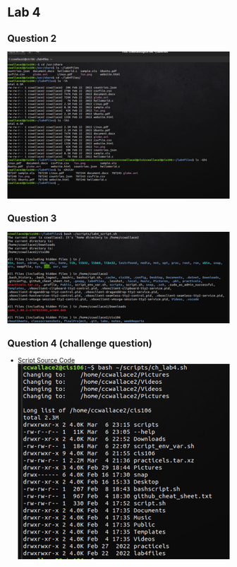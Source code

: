 # Lab 4

## Question 2
![q2](lab4q2.png)
## Question 3
![q3](lab4q3.png)
## Question 4 (challenge question)
* [Script Source Code](ch_lab4.sh)
  ![lab4chq](lab4ch.png)